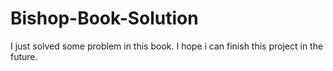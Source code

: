 # Bishop-Book-Solution
I just solved some problem in this book. I hope i can finish this project in the future.
